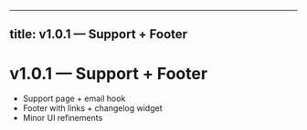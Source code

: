 
---
title: v1.0.1 — Support + Footer
---
# v1.0.1 — Support + Footer
- Support page + email hook
- Footer with links + changelog widget
- Minor UI refinements
